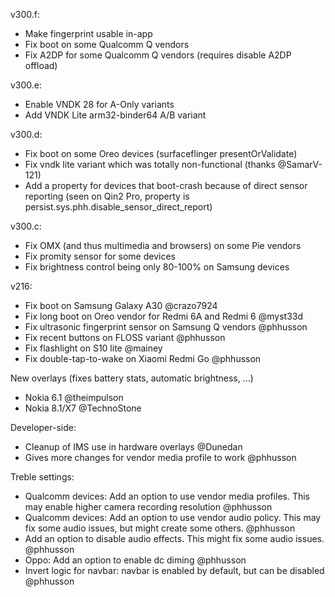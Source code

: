 v300.f:
- Make fingerprint usable in-app
- Fix boot on some Qualcomm Q vendors
- Fix A2DP for some Qualcomm Q vendors (requires disable A2DP offload)

v300.e:
- Enable VNDK 28 for A-Only variants
- Add VNDK Lite arm32-binder64 A/B variant


v300.d:
- Fix boot on some Oreo devices (surfaceflinger presentOrValidate)
- Fix vndk lite variant which was totally non-functional (thanks @SamarV-121)
- Add a property for devices that boot-crash because of direct sensor reporting (seen on Qin2 Pro, property is persist.sys.phh.disable_sensor_direct_report)

v300.c:
- Fix OMX (and thus multimedia and browsers) on some Pie vendors
- Fix promity sensor for some devices
- Fix brightness control being only 80-100% on Samsung devices

v216:
- Fix boot on Samsung Galaxy A30 @crazo7924
- Fix long boot on Oreo vendor for Redmi 6A and Redmi 6 @myst33d
- Fix ultrasonic fingerprint sensor on Samsung Q vendors @phhusson
- Fix recent buttons on FLOSS variant @phhusson
- Fix flashlight on S10 lite @mainey
- Fix double-tap-to-wake on Xiaomi Redmi Go @phhusson

New overlays (fixes battery stats, automatic brightness, ...)
- Nokia 6.1 @theimpulson
- Nokia 8.1/X7 @TechnoStone

Developer-side:
- Cleanup of IMS use in hardware overlays @Dunedan
- Gives more changes for vendor media profile to work @phhusson

Treble settings:
- Qualcomm devices: Add an option to use vendor media profiles. This may enable higher camera recording resolution @phhusson
- Qualcomm devices: Add an option to use vendor audio policy. This may fix some audio issues, but might create some others. @phhusson
- Add an option to disable audio effects. This might fix some audio issues. @phhusson
- Oppo: Add an option to enable dc diming @phhusson
- Invert logic for navbar: navbar is enabled by default, but can be disabled @phhusson
